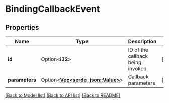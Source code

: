 # BindingCallbackEvent

## Properties

Name | Type | Description | Notes
------------ | ------------- | ------------- | -------------
**id** | Option<**i32**> | ID of the callback being invoked | [optional]
**parameters** | Option<[**Vec<serde_json::Value>**](serde_json::Value.md)> | Callback parameters | [optional]

[[Back to Model list]](../README.md#documentation-for-models) [[Back to API list]](../README.md#documentation-for-api-endpoints) [[Back to README]](../README.md)


